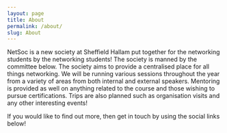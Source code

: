 ```yaml
---
layout: page
title: About
permalink: /about/
slug: About
---
```


NetSoc is a new society at Sheffield Hallam put together for the networking students by the networking students! The society is manned by the committee below. The society aims to provide a centralised place for all things networking. We will be running various sessions throughout the year from a variety of areas from both internal and external speakers. Mentoring is provided as well on anything related to the course and those wishing to pursue certifications. Trips are also planned such as organisation visits and any other interesting events!

If you would like to find out more, then get in touch by using the social links below! 
